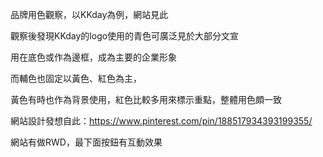 品牌用色觀察，以KKday為例，網站見此


觀察後發現KKday的logo使用的青色可廣泛見於大部分文宣

用在底色或作為邊框，成為主要的企業形象

而輔色也固定以黃色、紅色為主，

黃色有時也作為背景使用，紅色比較多用來標示重點，整體用色頗一致


網站設計發想自此：https://www.pinterest.com/pin/188517934393199355/

網站有做RWD，最下面按鈕有互動效果
